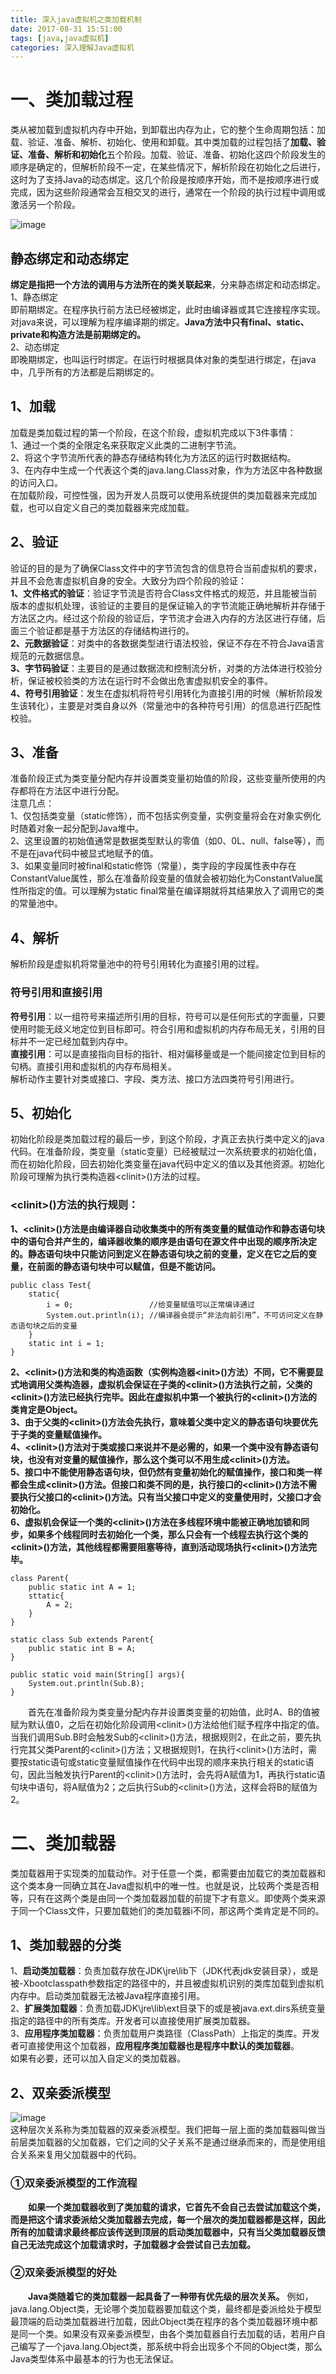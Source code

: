 ```yaml
---
title: 深入java虚拟机之类加载机制
date: 2017-08-31 15:51:00  
tags: [java,java虚拟机]    
categories: 深入理解Java虚拟机  
---
```

# 一、类加载过程
类从被加载到虚拟机内存中开始，到卸载出内存为止，它的整个生命周期包括：加载、验证、准备、解析、初始化、使用和卸载。其中类加载的过程包括了**加载、验证、准备、解析和初始化**五个阶段。加载、验证、准备、初始化这四个阶段发生的顺序是确定的，但解析阶段不一定，在某些情况下，解析阶段在初始化之后进行，这时为了支持Java的动态绑定。这几个阶段是按顺序开始，而不是按顺序进行或完成，因为这些阶段通常会互相交叉的进行，通常在一个阶段的执行过程中调用或激活另一个阶段。  

![image](http://osrmzp0jr.bkt.clouddn.com/%E7%B1%BB%E5%8A%A0%E8%BD%BD1.png)  
## 静态绑定和动态绑定
**绑定是指把一个方法的调用与方法所在的类关联起来**，分来静态绑定和动态绑定。  
1、静态绑定  
即前期绑定。在程序执行前方法已经被绑定，此时由编译器或其它连接程序实现。对java来说，可以理解为程序编译期的绑定。**Java方法中只有final、static、private和构造方法是前期绑定的。**  
2、动态绑定  
即晚期绑定，也叫运行时绑定。在运行时根据具体对象的类型进行绑定，在java中，几乎所有的方法都是后期绑定的。  
## 1、加载
加载是类加载过程的第一个阶段，在这个阶段，虚拟机完成以下3件事情：  
1、通过一个类的全限定名来获取定义此类的二进制字节流。  
2、将这个字节流所代表的静态存储结构转化为方法区的运行时数据结构。  
3、在内存中生成一个代表这个类的java.lang.Class对象，作为方法区中各种数据的访问入口。  
在加载阶段，可控性强，因为开发人员既可以使用系统提供的类加载器来完成加载，也可以自定义自己的类加载器来完成加载。  
## 2、验证
验证的目的是为了确保Class文件中的字节流包含的信息符合当前虚拟机的要求，并且不会危害虚拟机自身的安全。大致分为四个阶段的验证：  
**1、文件格式的验证**：验证字节流是否符合Class文件格式的规范，并且能被当前版本的虚拟机处理，该验证的主要目的是保证输入的字节流能正确地解析并存储于方法区之内。经过这个阶段的验证后，字节流才会进入内存的方法区进行存储，后面三个验证都是基于方法区的存储结构进行的。  
**2、元数据验证**：对类中的各数据类型进行语法校验，保证不存在不符合Java语言规范的元数据信息。  
**3、字节码验证**：主要目的是通过数据流和控制流分析，对类的方法体进行校验分析，保证被校验类的方法在运行时不会做出危害虚拟机安全的事件。  
**4、符号引用验证**：发生在虚拟机将符号引用转化为直接引用的时候（解析阶段发生该转化），主要是对类自身以外（常量池中的各种符号引用）的信息进行匹配性校验。  
## 3、准备
准备阶段正式为类变量分配内存并设置类变量初始值的阶段，这些变量所使用的内存都将在方法区中进行分配。   
注意几点：  
1、仅包括类变量（static修饰），而不包括实例变量，实例变量将会在对象实例化时随着对象一起分配到Java堆中。  
2、这里设置的初始值通常是数据类型默认的零值（如0、0L、null、false等），而不是在java代码中被显式地赋予的值。  
3、如果变量同时被final和static修饰（常量），类字段的字段属性表中存在ConstantValue属性，那么在准备阶段变量的值就会被初始化为ConstantValue属性所指定的值。可以理解为static final常量在编译期就将其结果放入了调用它的类的常量池中。  
## 4、解析
解析阶段是虚拟机将常量池中的符号引用转化为直接引用的过程。  
### 符号引用和直接引用
**符号引用**：以一组符号来描述所引用的目标，符号可以是任何形式的字面量，只要使用时能无歧义地定位到目标即可。符合引用和虚拟机的内存布局无关，引用的目标并不一定已经加载到内存中。  
**直接引用**：可以是直接指向目标的指针、相对偏移量或是一个能间接定位到目标的句柄。直接引用和虚拟机的内存布局相关。  
解析动作主要针对类或接口、字段、类方法、接口方法四类符号引用进行。
## 5、初始化
初始化阶段是类加载过程的最后一步，到这个阶段，才真正去执行类中定义的java代码。在准备阶段，类变量（static变量）已经被赋过一次系统要求的初始化值，而在初始化阶段，回去初始化类变量在java代码中定义的值以及其他资源。初始化阶段可理解为执行类构造器&lt;clinit&gt;()方法的过程。  
### &lt;clinit&gt;()方法的执行规则：
**1、&lt;clinit&gt;()方法是由编译器自动收集类中的所有类变量的赋值动作和静态语句块中的语句合并产生的，编译器收集的顺序是由语句在源文件中出现的顺序所决定的。静态语句块中只能访问到定义在静态语句块之前的变量，定义在它之后的变量，在前面的静态语句块中可以赋值，但是不能访问。**  
```
public class Test{
    static{
        i = 0;                 //给变量赋值可以正常编译通过
        System.out.println(i); //编译器会提示“非法向前引用”，不可访问定义在静态语句块之后的变量       
    }
    static int i = 1;
}
```
**2、&lt;clinit&gt;()方法和类的构造函数（实例构造器&lt;init&gt;()方法）不同，它不需要显式地调用父类构造器，虚拟机会保证在子类的&lt;clinit&gt;()方法执行之前，父类的&lt;clinit&gt;()方法已经执行完毕。因此在虚拟机中第一个被执行的&lt;clinit&gt;()方法的类肯定是Object。  
3、由于父类的&lt;clinit&gt;()方法会先执行，意味着父类中定义的静态语句块要优先于子类的变量赋值操作。  
4、&lt;clinit&gt;()方法对于类或接口来说并不是必需的，如果一个类中没有静态语句块，也没有对变量的赋值操作，那么这个类可以不用生成&lt;clinit&gt;()方法。  
5、接口中不能使用静态语句块，但仍然有变量初始化的赋值操作，接口和类一样都会生成&lt;clinit&gt;()方法。但接口和类不同的是，执行接口的&lt;clinit&gt;()方法不需要执行父接口的&lt;clinit&gt;()方法。只有当父接口中定义的变量使用时，父接口才会初始化。  
6、虚拟机会保证一个类的&lt;clinit&gt;()方法在多线程环境中能被正确地加锁和同步，如果多个线程同时去初始化一个类，那么只会有一个线程去执行这个类的&lt;clinit&gt;()方法，其他线程都需要阻塞等待，直到活动现场执行&lt;clinit&gt;()方法完毕。**  

```
class Parent{
    public static int A = 1;
    sttatic{
        A = 2;
    }
}

static class Sub extends Parent{
    public static int B = A;
}

public static void main(String[] args){
    System.out.println(Sub.B);
}
```
&emsp;&emsp;首先在准备阶段为类变量分配内存并设置类变量的初始值，此时A、B的值被赋为默认值0，之后在初始化阶段调用&lt;clinit&gt;()方法给他们赋予程序中指定的值。当我们调用Sub.B时会触发Sub的&lt;clinit&gt;()方法，根据规则2，在此之前，要先执行完其父类Parent的&lt;clinit&gt;()方法；又根据规则1，在执行&lt;clinit&gt;()方法时，需要按static语句或static变量赋值操作在代码中出现的顺序来执行相关的static语句，因此当触发执行Parent的&lt;clinit&gt;()方法时，会先将A赋值为1，再执行static语句块中语句，将A赋值为2；之后执行Sub的&lt;clinit&gt;()方法，这样会将B的赋值为2。  

# 二、类加载器
类加载器用于实现类的加载动作。对于任意一个类，都需要由加载它的类加载器和这个类本身一同确立其在Java虚拟机中的唯一性。也就是说，比较两个类是否相等，只有在这两个类是由同一个类加载器加载的前提下才有意义。即使两个类来源于同一个Class文件，只要加载她们的类加载器i不同，那这两个类肯定是不同的。  
## 1、类加载器的分类  
1、**启动类加载器**：负责加载存放在JDK\jre\lib下（JDK代表jdk安装目录），或是被-Xbootclasspath参数指定的路径中的，并且被虚拟机识别的类库加载到虚拟机内存中。启动类加载器无法被Java程序直接引用。  
2、**扩展类加载器**：负责加载JDK\jre\lib\ext目录下的或是被java.ext.dirs系统变量指定的路径中的所有类库。开发者可以直接使用扩展类加载器。  
3、**应用程序类加载器**：负责加载用户类路径（ClassPath）上指定的类库。开发者可直接使用这个加载器，**应用程序类加载器也是程序中默认的类加载器**。  
如果有必要，还可以加入自定义的类加载器。  
## 2、双亲委派模型
![image](http://osrmzp0jr.bkt.clouddn.com/%E7%B1%BB%E5%8A%A0%E8%BD%BD2.png)   
这种层次关系称为类加载器的双亲委派模型。我们把每一层上面的类加载器叫做当前层类加载器的父加载器，它们之间的父子关系不是通过继承而来的，而是使用组合关系来复用父加载器中的代码。  
### ①双亲委派模型的工作流程
&emsp;&emsp;**如果一个类加载器收到了类加载的请求，它首先不会自己去尝试加载这个类，而是把这个请求委派给父类加载器去完成，每一个层次的类加载器都是这样，因此所有的加载请求最终都应该传送到顶层的启动类加载器中，只有当父类加载器反馈自己无法完成这个加载请求时，子加载器才会尝试自己去加载。**  
### ②双亲委派模型的好处
&emsp;&emsp;**Java类随着它的类加载器一起具备了一种带有优先级的层次关系。** 例如，java.lang.Object类，无论哪个类加载器要加载这个类，最终都是委派给处于模型最顶端的启动类加载器进行加载，因此Object类在程序的各个类加载器环境中都是同一个类。如果没有双亲委派模型，由各个类加载器自行去加载的话，若用户自己编写了一个java.lang.Object类，那系统中将会出现多个不同的Object类，那么Java类型体系中最基本的行为也无法保证。  





